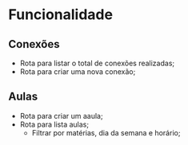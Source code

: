 # Funcionalidade

## Conexões

- Rota para listar o total de conexões realizadas;
- Rota para criar uma nova conexão;

## Aulas

- Rota para criar um aaula;
- Rota para lista aulas;
  - Filtrar por matérias, dia da semana e horário;